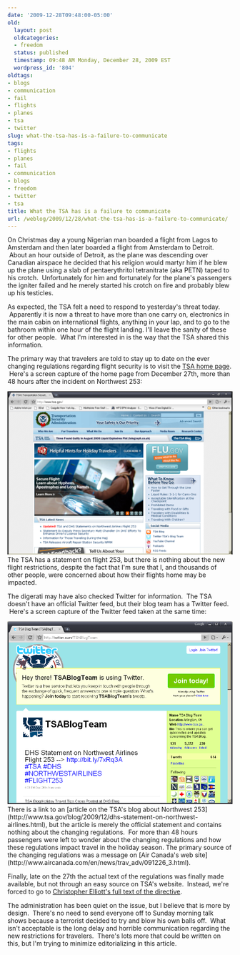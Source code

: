 ```yaml
---
date: '2009-12-28T09:48:00-05:00'
old:
  layout: post
  oldcategories:
  - freedom
  status: published
  timestamp: 09:48 AM Monday, December 28, 2009 EST
  wordpress_id: '804'
oldtags:
- blogs
- communication
- fail
- flights
- planes
- tsa
- twitter
slug: what-the-tsa-has-is-a-failure-to-communicate
tags:
- flights
- planes
- fail
- communication
- blogs
- freedom
- twitter
- tsa
title: What the TSA has is a failure to communicate
url: /weblog/2009/12/28/what-the-tsa-has-is-a-failure-to-communicate/
---
```


On Christmas day a young Nigerian man boarded a flight from Lagos to Amsterdam and then later boarded a flight from Amsterdam to Detroit.  About an hour outside of Detroit, as the plane was descending over Canadian airspace he decided that his religion would martyr him if he blew up the plane using a slab of pentaerythritol tetranitrate (aka PETN) taped to his crotch.  Unfortunately for him and fortunately for the plane's passengers the igniter failed and he merely started his crotch on fire and probably blew up his testicles.

As expected, the TSA felt a need to respond to yesterday's threat today.  Apparently it is now a threat to have more than one carry on, electronics in the main cabin on international flights, anything in your lap, and to go to the bathroom within one hour of the flight landing. I'll leave the sanity of these for other people.  What I'm interested in is the way that the TSA shared this information.

The primary way that travelers are told to stay up to date on the ever changing regulations regarding flight security is to visit the [TSA home page](http://www.tsa.gov/).  Here's a screen capture of the home page from December 27th, more than 48 hours after the incident on Northwest 253:

<img src="/weblog/media/2009/12/TSAWebsiteFail.png">
The TSA has a statement on flight 253, but there is nothing about the new flight restrictions, despite the fact that I'm sure that I, and thousands of other people, were concerned about how their flights home may be impacted.

The digerati may have also checked Twitter for information.  The TSA doesn't have an official Twitter feed, but their blog team has a Twitter feed.  Here's a screen capture of the Twitter feed taken at the same time:

<img src="/weblog/media/2009/12/TSATwitterFail.png">
There is a link to an [article on the TSA's blog about Northwest 253](http://www.tsa.gov/blog/2009/12/dhs-statement-on-northwest-airlines.html), but the article is merely the official statement and contains nothing about the changing regulations.  For more than 48 hours passengers were left to wonder about the changing regulations and how these regulations impact travel in the holiday season. The primary source of the changing regulations was a message on [Air Canada's web site](http://www.aircanada.com/en/news/trav_adv/091226_3.html).

Finally, late on the 27th the actual text of the regulations was finally made available, but not through an easy source on TSA's website.  Instead, we're forced to go to [Christopher Elliott's full text of the directive](http://www.elliott.org/blog/full-text-of-sd-1544-09-06-authorizing-pat-downs-physical-inspection/).

The administration has been quiet on the issue, but I believe that is more by design.  There's no need to send everyone off to Sunday morning talk shows because a terrorist decided to try and blow his own balls off.  What isn't acceptable is the long delay and horrible communication regarding the new restrictions for travelers.  There's lots more that could be written on this, but I'm trying to minimize editorializing in this article.